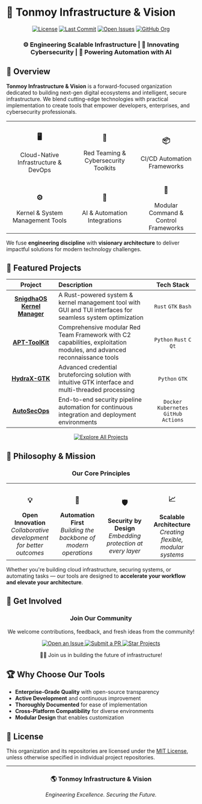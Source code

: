 # 🌟 Tonmoy Infrastructure & Vision

<div align="center">

[![License](https://img.shields.io/github/license/TonmoyInfrastructureVision/.github?style=for-the-badge)](LICENSE)
[![Last Commit](https://img.shields.io/github/last-commit/TonmoyInfrastructureVision/.github?style=for-the-badge)](https://github.com/TonmoyInfrastructureVision)
[![Open Issues](https://img.shields.io/github/issues/TonmoyInfrastructureVision/.github?style=for-the-badge)](https://github.com/TonmoyInfrastructureVision/.github/issues)
[![GitHub Org](https://img.shields.io/badge/GitHub-Tonmoy--Infra--Vision-blueviolet?style=for-the-badge&logo=github)](https://github.com/TonmoyInfrastructureVision)

<h3>
  ⚙️ <b>Engineering Scalable Infrastructure</b> | 
  🔐 <b>Innovating Cybersecurity</b> | 
  🤖 <b>Powering Automation with AI</b>
</h3>

</div>

## 🚀 Overview

**Tonmoy Infrastructure & Vision** is a forward-focused organization dedicated to building next-gen digital ecosystems and intelligent, secure infrastructure. We blend cutting-edge technologies with practical implementation to create tools that empower developers, enterprises, and cybersecurity professionals.

<table>
  <tr>
    <td align="center"><h3>🖥️</h3>Cloud-Native<br>Infrastructure & DevOps</td>
    <td align="center"><h3>🔐</h3>Red Teaming &<br>Cybersecurity Toolkits</td>
    <td align="center"><h3>📦</h3>CI/CD Automation<br>Frameworks</td>
  </tr>
  <tr>
    <td align="center"><h3>⚙️</h3>Kernel & System<br>Management Tools</td>
    <td align="center"><h3>🤖</h3>AI & Automation<br>Integrations</td>
    <td align="center"><h3>📡</h3>Modular Command &<br>Control Frameworks</td>
  </tr>
</table>

We fuse **engineering discipline** with **visionary architecture** to deliver impactful solutions for modern technology challenges.

## 📂 Featured Projects

<div align="center">

| Project | Description | Tech Stack |
|:-------:|:------------|:----------:|
| [**SnigdhaOS Kernel Manager**](https://github.com/TonmoyInfrastructureVision/snigdhaos-kernel-manager) | A Rust-powered system & kernel management tool with GUI and TUI interfaces for seamless system optimization | `Rust` `GTK` `Bash` |
| [**APT-ToolKit**](https://github.com/TonmoyInfrastructureVision/apt-toolkit) | Comprehensive modular Red Team Framework with C2 capabilities, exploitation modules, and advanced reconnaissance tools | `Python` `Rust` `C` `Qt` |
| [**HydraX-GTK**](https://github.com/TonmoyInfrastructureVision/hydrax-gtk) | Advanced credential bruteforcing solution with intuitive GTK interface and multi-threaded processing | `Python` `GTK` |
| [**AutoSecOps**](https://github.com/TonmoyInfrastructureVision/autosecops) | End-to-end security pipeline automation for continuous integration and deployment environments | `Docker` `Kubernetes` `GitHub Actions` |

</div>

<p align="center">
  <a href="https://github.com/TonmoyInfrastructureVision">
    <img src="https://img.shields.io/badge/Explore%20All%20Projects-%E2%86%92-blue?style=for-the-badge&logo=github" alt="Explore All Projects">
  </a>
</p>

## 🧠 Philosophy & Mission

<div align="center">

### Our Core Principles

</div>

<table>
  <tr>
    <td width="25%" align="center"><h3>💡</h3><b>Open Innovation</b><br><i>Collaborative development for better outcomes</i></td>
    <td width="25%" align="center"><h3>🔄</h3><b>Automation First</b><br><i>Building the backbone of modern operations</i></td>
    <td width="25%" align="center"><h3>🛡️</h3><b>Security by Design</b><br><i>Embedding protection at every layer</i></td>
    <td width="25%" align="center"><h3>📈</h3><b>Scalable Architecture</b><br><i>Creating flexible, modular systems</i></td>
  </tr>
</table>

Whether you're building cloud infrastructure, securing systems, or automating tasks — our tools are designed to **accelerate your workflow and elevate your architecture**.

## 📣 Get Involved

<div align="center">

### Join Our Community

</div>

<p align="center">
  We welcome contributions, feedback, and fresh ideas from the community!
</p>

<div align="center">
  <a href="https://github.com/TonmoyInfrastructureVision/.github/issues">
    <img src="https://img.shields.io/badge/Open%20an%20Issue-F05032?style=for-the-badge&logo=git&logoColor=white" alt="Open an Issue">
  </a>
  <a href="https://github.com/TonmoyInfrastructureVision/.github/pulls">
    <img src="https://img.shields.io/badge/Submit%20a%20PR-4078c0?style=for-the-badge&logo=github" alt="Submit a PR">
  </a>
  <a href="https://github.com/TonmoyInfrastructureVision">
    <img src="https://img.shields.io/badge/Star%20Projects-FFD700?style=for-the-badge&logo=star" alt="Star Projects">
  </a>
</div>

<p align="center">
  🧑‍💻 Join us in building the future of infrastructure!
</p>

## 🏆 Why Choose Our Tools

- **Enterprise-Grade Quality** with open-source transparency
- **Active Development** and continuous improvement
- **Thoroughly Documented** for ease of implementation
- **Cross-Platform Compatibility** for diverse environments
- **Modular Design** that enables customization

## 📄 License

This organization and its repositories are licensed under the [MIT License](LICENSE), unless otherwise specified in individual project repositories.

---

<div align="center">
  <h3>🌎 Tonmoy Infrastructure & Vision</h3>
  <i>Engineering Excellence. Securing the Future.</i>
</div>

<!-- SEO Keywords -->
<!-- Red Team Toolkit, Open-Source DevOps Tools, Cybersecurity Frameworks, Cloud Automation, Kernel Manager Rust, CI/CD Pipeline Automation, Python GTK GUI, Infrastructure Security, C2 Frameworks, Fileless Malware Toolkits, Ethical Hacking Tools, AI-Driven Infrastructure -->
